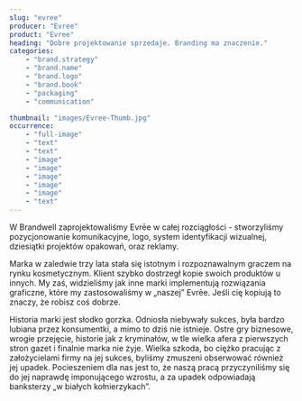 ```yaml
---
slug: "evree"
producer: "Evree"
product: "Evree"
heading: "Dobre projektowanie sprzedaje. Branding ma znaczenie."
categories:
    - "brand.strategy"
    - "brand.name"
    - "brand.logo"
    - "brand.book"
    - "packaging"
    - "communication"

thumbnail: "images/Evree-Thumb.jpg"
occurrence:
    - "full-image"
    - "text"
    - "text"
    - "image"
    - "image"
    - "image"
    - "image"
    - "image"
    - "text"
---
```

W Brandwell zaprojektowaliśmy Evrēe w całej rozciągłości -
stworzyliśmy pozycjonowanie komunikacyjne, logo, system
identyfikacji wizualnej, dziesiątki projektów opakowań, oraz reklamy.

Marka w zaledwie trzy lata stała się istotnym i rozpoznawalnym
graczem na rynku kosmetycznym. Klient szybko dostrzegł kopie
swoich produktów u innych. My zaś, widzieliśmy jak inne marki
implementują rozwiązania graficzne, które my zastosowaliśmy w
„naszej” Evrēe. Jeśli cię kopiują to znaczy, że robisz coś dobrze.

Historia marki jest słodko gorzka. Odniosła niebywały sukces, była
bardzo lubiana przez konsumentki, a mimo to dziś nie istnieje. Ostre
gry biznesowe, wrogie przejęcie, historie jak z kryminałów, w tle
wielka afera z pierwszych stron gazet i finalnie marka nie żyje. Wielka
szkoda, bo ciężko pracując z założycielami firmy na jej sukces, byliśmy
zmuszeni obserwować również jej upadek. Pocieszeniem dla nas jest
to, że naszą pracą przyczyniliśmy się do jej naprawdę imponującego
wzrostu, a za upadek odpowiadają banksterzy „w białych
kołnierzykach”.
  